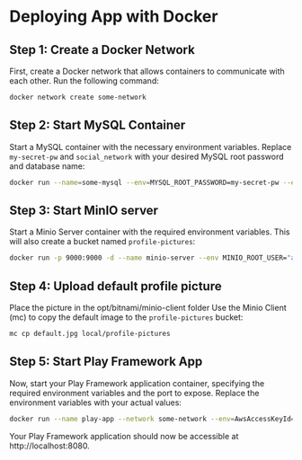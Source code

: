 
# Deploying App with Docker

## Step 1: Create a Docker Network

First, create a Docker network that allows containers to communicate with each other. Run the following command:

```bash
docker network create some-network
```

## Step 2: Start MySQL Container

Start a MySQL container with the necessary environment variables. Replace `my-secret-pw` and `social_network` with your desired MySQL root password and database name:

```bash
docker run --name=some-mysql --env=MYSQL_ROOT_PASSWORD=my-secret-pw --env=MYSQL_DATABASE=social_network --network some-network --volume=/var/lib/mysql --restart=no --runtime=runc -d mysql:8.1
```

## Step 3: Start MinIO server

Start a Minio Server container with the required environment variables. This will also create a bucket named `profile-pictures`:

```bash
docker run -p 9000:9000 -d --name minio-server --env MINIO_ROOT_USER="admin" --env MINIO_ROOT_PASSWORD="password" --env MINIO_DEFAULT_BUCKETS="profile-pictures" --network some-network bitnami/minio:latest
```

## Step 4: Upload default profile picture

Place the picture in the opt/bitnami/minio-client folder
Use the Minio Client (mc) to copy the default image to the `profile-pictures` bucket:
```bash
mc cp default.jpg local/profile-pictures
```

## Step 5: Start Play Framework App

Now, start your Play Framework application container, specifying the required environment variables and the port to expose. Replace the environment variables with your actual values:
```bash
docker run --name play-app --network some-network --env=AwsAccessKeyId=admin --env=AuthSecretKey=Ao921kdkedoekdopkO@jjasidjasidHUHWUF782174812 --env=AwsSecretAccessKey=password --env=PLAY_HTTP_PORT=8080 --env=APPLICATION_SECRET=MzU4NEZFRkQ3MTE3MTVGMjRERkFDNUUzMTYyQUE= --rm -p 8080:8080 praksa-vuk-radmilovic-backend -Dconfig.resource=production.conf
```

Your Play Framework application should now be accessible at http://localhost:8080.

